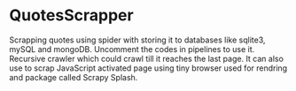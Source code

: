 # QuotesScrapper
Scrapping quotes using spider with storing it to databases like sqlite3, mySQL and mongoDB. Uncomment the codes in pipelines to use it.
Recursive crawler which could crawl till it reaches the last page.
It can also use to scrap JavaScript activated page using tiny browser used for rendring and package called Scrapy Splash.
